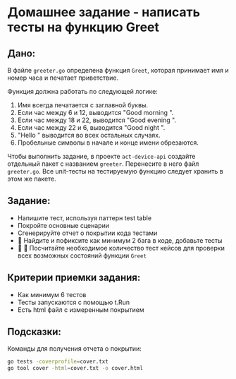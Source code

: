 # Домашнее задание - написать тесты на функцию Greet


## Дано:

В файле `greeter.go` определена функция `Greet`, которая принимает имя и номер часа и печатает приветствие.

Функция должна работать по следующей логике:

1. Имя всегда печатается с заглавной буквы.
2. Если час между 6 и 12, выводится "Good morning <name>".
3. Если час между 18 и 22, выводится "Good evening <name>".
4. Если час между 22 и 6, выводится "Good night <name>".
5. "Hello <name>" выводится во всех остальных случаях.
6. Пробельные символы в начале и конце имени обрезаются.

Чтобы выполнить задание, в проекте `act-device-api` создайте отдельный пакет с названием `greeter`. Перенесите в него файл `greeter.go`. Все unit-тесты на тестируемую функцию следует хранить в этом же пакете.

## Задание:

- Напишите тест, используя паттерн test table
- Покройте основные сценарии
- Сгенерируйте отчет о покрытии кода тестами
- :gem: Найдите и пофиксите как минимум 2 бага в коде, добавьте тесты
- :gem: :gem: Посчитайте необходимое количество тест кейсов для проверки всех возможных состояний функции `Greet`


## Критерии приемки задания:

- Как минимум 6 тестов
- Тесты запускаются с помощью t.Run
- Есть html файл с измеренным покрытием

## Подсказки:

Команды для получения отчета о покрытии:
```bash
go tests -coverprofile=cover.txt
go tool cover -html=cover.txt -o cover.html
```
